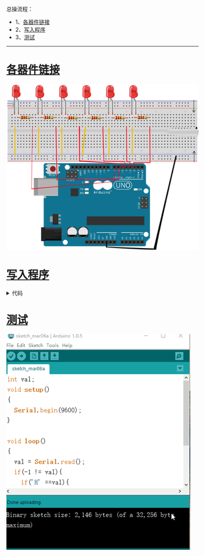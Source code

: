 总操流程：
- 1、[各器件链接](#arduino-01)
- 2、[写入程序](#arduino-02)
- 3、[测试](#arduino-03)

----------
# <a name="arduino-01" href="#" >各器件链接</a>

![](image/8-1.png)

# <a name="arduino-02" href="#" >写入程序</a>

<details>
<summary>代码</summary>

```c
int startPin = 2 ;
int endPin = 7 ;
int index = 0 ;

void setup()
{
  for(int i = startPin;i <= endPin;i++){
    pinMode(i,OUTPUT);
  }
}

void loop()
{
  for(int i = startPin;i <= endPin;i++){
   digitalWrite(i,LOW);
  }
  digitalWrite(startPin + index,HIGH);
  index = (index + 1) % (endPin -  startPin + 1);
  delay(100);
}
```

</details>

# <a name="arduino-03" href="#" >测试</a>
![](image/8-2.gif)